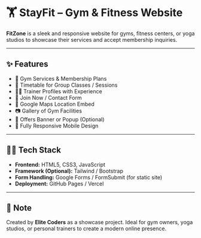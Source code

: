 # 🏋️ StayFit – Gym & Fitness Website

**FitZone** is a sleek and responsive website for gyms, fitness centers, or yoga studios to showcase their services and accept membership inquiries.

---

## ✨ Features

- 💪 Gym Services & Membership Plans
- 📅 Timetable for Group Classes / Sessions
- 🧑‍🏫 Trainer Profiles with Experience
- 📝 Join Now / Contact Form
- 📍 Google Maps Location Embed
- 📷 Gallery of Gym Facilities
- 🎉 Offers Banner or Popup (Optional)
- 📱 Fully Responsive Mobile Design

---

## 🧑‍💻 Tech Stack

- **Frontend:** HTML5, CSS3, JavaScript
- **Framework (Optional):** Tailwind / Bootstrap
- **Form Handling:** Google Forms / FormSubmit (for static site)
- **Deployment:** GitHub Pages / Vercel

---

## 📌 Note

Created by **Elite Coders** as a showcase project. Ideal for gym owners, yoga studios, or personal trainers to create a modern online presence.
